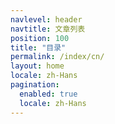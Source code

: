 ```yaml
---
navlevel: header
navtitle: 文章列表
position: 100
title: "目录"
permalink: /index/cn/
layout: home
locale: zh-Hans
pagination: 
  enabled: true
  locale: zh-Hans
---
```

